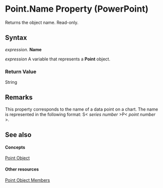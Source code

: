 
# Point.Name Property (PowerPoint)

Returns the object name. Read-only.


## Syntax

 _expression_. **Name**

 _expression_ A variable that represents a **Point** object.


### Return Value

String


## Remarks

This property corresponds to the name of a data point on a chart. The name is represented in the following format: S< _series number_ >P< _point number_ >.


## See also


#### Concepts


[Point Object](e0137fdd-5632-88d7-a6c0-57a76717e736.md)
#### Other resources


[Point Object Members](ddf0303f-d97f-91fd-12b5-e569a7899ebd.md)
